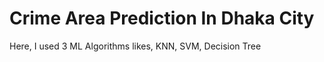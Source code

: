 # Crime Area Prediction In Dhaka City
 Here, I used 3 ML Algorithms likes, KNN, SVM, Decision Tree 
